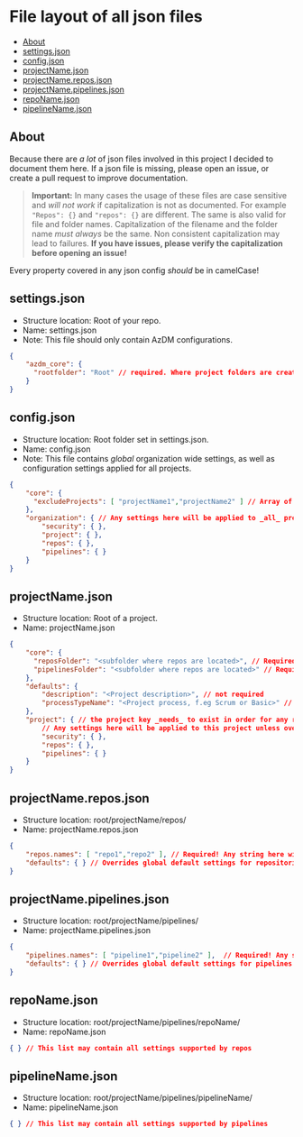 # File layout of all json files

  * [About](#About)
  * [settings.json](#settingsjson)
  * [config.json](#configjson)
  * [projectName.json](#projectnamejson)
  * [projectName.repos.json](#projectNamereposjson)
  * [projectName.pipelines.json](#projectNamepipelinesjson)
  * [repoName.json](#repoNamejson)
  * [pipelineName.json](#pipelineNamejson)

## About

Because there are _a lot_ of json files involved in this project I decided to document them here. If a json file is missing, please open an issue, or create a pull request to improve documentation.

> **Important:** In many cases the usage of these files are case sensitive and _will not work_ if capitalization is not as documented. For example `"Repos": {}` and `"repos": {}` are different. The same is also valid for file and folder names. Capitalization of the filename and the folder name _must always_ be the same. Non consistent capitalization may lead to failures. **If you have issues, please verify the capitalization before opening an issue!**

Every property covered in any json config _should_ be in camelCase!

## settings.json

- Structure location: Root of your repo.
- Name: settings.json
- Note: This file should only contain AzDM configurations.

```json
{
    "azdm_core": {
      "rootfolder": "Root" // required. Where project folders are created
    }
}
```

## config.json

- Structure location: Root folder set in settings.json.
- Name: config.json
- Note: This file contains _global_ organization wide settings, as well as configuration settings applied for all projects.

```json
{
    "core": {
      "excludeProjects": [ "projectName1","projectName2" ] // Array of project folders to exclude from management.
    },
    "organization": { // Any settings here will be applied to _all_ projects unless overwritten in configurations further down in the hierarchy. Supported settings are documented in each separate chapter.
        "security": { },
        "project": { },
        "repos": { },
        "pipelines": { }
    }
}

```

## projectName.json

- Structure location: Root of a project.
- Name: projectName.json 

```json
{
    "core": {
      "reposFolder": "<subfolder where repos are located>", // Required!! For repos functionality
      "pipelinesFolder": "<subfolder where repos are located>" // Required!! For pipelines functionality
    },
    "defaults": {
        "description": "<Project description>", // not required 
        "processTypeName": "<Project process, f.eg Scrum or Basic>" // required if not set as default setting
    },
    "project": { // the project key _needs_ to exist in order for any repos, pipelines, or security to be applied. 
        // Any settings here will be applied to this project unless overwritten in configurations further down in the hierarchy. Supported settings are documented in each separate chapter.
        "security": { },
        "repos": { },
        "pipelines": { }
    }
}
```

## projectName.repos.json

- Structure location: root/projectName/repos/
- Name: projectName.repos.json

```json
{
    "repos.names": [ "repo1","repo2" ], // Required! Any string here will create a repo with this name
    "defaults": { } // Overrides global default settings for repositories for _all_ repos in this project.
}

```

## projectName.pipelines.json

- Structure location: root/projectName/pipelines/
- Name: projectName.pipelines.json

```json
{
    "pipelines.names": [ "pipeline1","pipeline2" ],  // Required! Any string here will create a pipeline with this name
    "defaults": { } // Overrides global default settings for pipelines for _all_ repos in this project.
}

```

## repoName.json

- Structure location: root/projectName/pipelines/repoName/
- Name: repoName.json

```json
{ } // This list may contain all settings supported by repos
```

## pipelineName.json

- Structure location: root/projectName/pipelines/pipelineName/
- Name: pipelineName.json

```json
{ } // This list may contain all settings supported by pipelines
```
